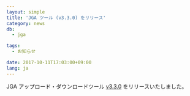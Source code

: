 ```yaml
---
layout: simple
title: 'JGA ツール (v3.3.0) をリリース'
category: news
db:
  - jga

tags:
  - お知らせ

date: 2017-10-11T17:03:00+09:00
lang: ja
---
```


<p>JGA アップロード・ダウンロードツール <a href="/jga/submission-step.html#JGA_submission_tool">v3.3.0</a> をリリースいたしました。</p>
